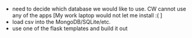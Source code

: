 - need to decide which database we would like to use. CW cannot use any of the apps [My work laptop would not let me install :(   ]
- load csv into the MongoDB/SQLite/etc.
- use one of the flask templates and build it out

